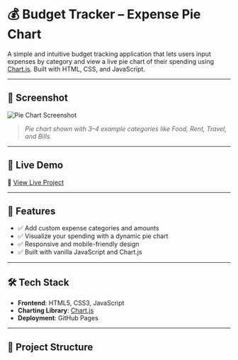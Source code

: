# 💰 Budget Tracker – Expense Pie Chart

A simple and intuitive budget tracking application that lets users input expenses by category and view a live pie chart of their spending using [Chart.js](https://www.chartjs.org/). Built with HTML, CSS, and JavaScript.

---

## 📸 Screenshot

![Pie Chart Screenshot](screenshot.png)

> *Pie chart shown with 3–4 example categories like Food, Rent, Travel, and Bills.*

---

## 🚀 Live Demo

🔗 [View Live Project](https://your-username.github.io/budget-tracker)

---

## 🔧 Features

- ✅ Add custom expense categories and amounts
- ✅ Visualize your spending with a dynamic pie chart
- ✅ Responsive and mobile-friendly design
- ✅ Built with vanilla JavaScript and Chart.js

---

## 🛠️ Tech Stack

- **Frontend**: HTML5, CSS3, JavaScript
- **Charting Library**: [Chart.js](https://www.chartjs.org/)
- **Deployment**: GitHub Pages

---

## 📂 Project Structure

